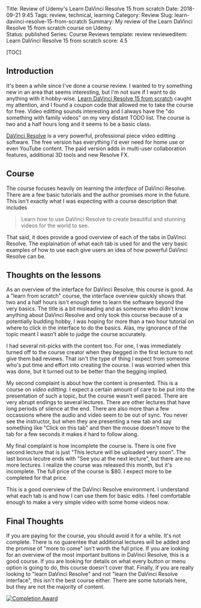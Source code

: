 Title: Review of Udemy's Learn DaVinci Resolve 15 from scratch
Date: 2018-09-21 9:45
Tags: review, technical, learning
Category: Review
Slug: learn-davinci-resolve-15-from-scratch
Summary: My review of the Learn DaVinci Resolve 15 from scratch course on Udemy.  
Status: published
Series: Course Reviews
template: review
revieweditem: Learn DaVinci Resolve 15 from scratch
score: 4.5

[TOC]

## Introduction

It's been a while since I've done a course review. I wanted to try something new in an area that seems interesting, but I'm not sure if I want to do anything with it hobby-wise. [Learn DaVinci Resolve 15 from scratch][1] caught my attention, and I found a coupon code that allowed me to take the course for free. Video editting sounds interesting and I always have the "do something with family videos" on my very distant TODO list. The course is two and a half hours long and it seems to be a basic class. 

[DaVinci Resolve][2] is a very powerful, professional piece video editting software. The free version has everything I'd ever need for home use or even YouTube content. The paid version adds in multi-user collaboration features, additional 3D tools and new Resolve FX. 

## Course

The course focuses heavily on learning the *interface* of DaVinci Resolve. There are a few basic tutorials and the author promises more in the future. This isn't exactly what I was expecting with a course description that includes 

> Learn how to use DaVinci Resolve to create beautiful and stunning videos for the world to see.

That said, it does provide a good overview of each of the tabs in DaVinci Resolve. The explaination of what each tab is used for and the very basic examples of how to use each give users an idea of how powerful DaVinci Resolve can be. 

## Thoughts on the lessons

As an overview of the interface for DaVinci Resolve, this course is good. As a "learn from scratch" course, the interface overview quickly shows that two and a half hours isn't enough time to learn the software beyond the very basics. The title is a bit misleading and as someone who didn't know anything about DaVinci Resolve and only took this course because of a potentially budding hobby, I was hoping for more than a two hour tutorial on where to click in the interface to do the basics. Alas, my ignorance of the topic meant I wasn't able to judge the course accurately. 

I had several nit-picks with the content too. For one, I was immediately turned off to the course creator when they begged in the first lecture to not give them bad reviews. That isn't the type of thing I expect from someone who's put time and effort into creating the course. I was worried when this was done, but it turned out to be better than the begging implied. 

My second complaint is about how the content is presented. This is a course on *video editting*. I expect a certain amount of care to be put into the presentation of such a topic, but the course wasn't well paced. There are very abrupt endings to several lectures. There are other lectures that have long periods of silence at the end. There are also more than a few occassions where the audio and video seem to be out of sync. You never see the instructor, but when they are presenting a new tab and say something like "Click on this tab" and then the mouse doesn't move to the tab for a few seconds it makes it hard to follow along. 

My final complaint is how incomplete the course is. There is one five second lecture that is just "This lecture will be uploaded very soon". The last bonus lecutre ends with "See you at the next lecture", but there are no more lectures. I realize the course was released this month, but it's incomplete. The full price of the course is $80. I expect more to be completed for that price.

This is a good overview of the DaVinci Resolve environment. I understand what each tab is and how I can use them for basic edits. I feel comfortable enough to make a very simple video with some home videos now. 

## Final Thoughts 

If you are paying for the course, you should avoid it for a while. It's not complete. There is no guarentee that additional lectures will be added and the promise of "more to come" isn't worth the full price. If you are looking for an overview of the most important buttons in DaVinci Resolve, this is a good course. If you are looking for details on what every button or menu option is going to do, this course doesn't cover that. Finally, if you are really looking to "learn DaVinci Resolve" and not "learn the DaVinci Resolve interface", this isn't the best course either. There are some tutorials here, but they are not the majority of content. 

[![Completion Award][3]][4]



 [1]: https://www.udemy.com/davinci-resolve-15-from-scratch/
 [2]: https://www.blackmagicdesign.com/products/davinciresolve/
 [3]: {attach}images/udemy-learn-davinci-resolve-15-from-scratch.jpg
 [4]: https://ude.my/UC-SMH6Q3ET
